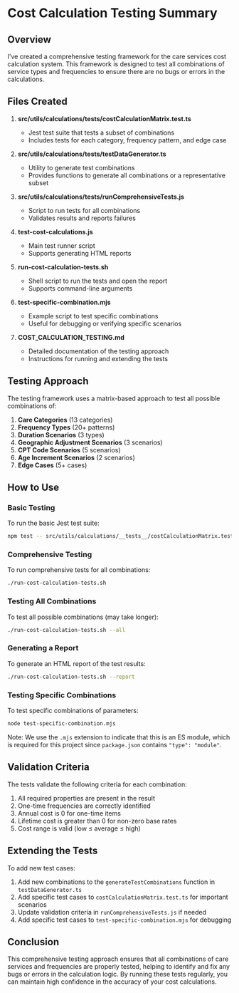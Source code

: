 # Cost Calculation Testing Summary

## Overview

I've created a comprehensive testing framework for the care services cost calculation system. This framework is designed to test all combinations of service types and frequencies to ensure there are no bugs or errors in the calculations.

## Files Created

1. **src/utils/calculations/__tests__/costCalculationMatrix.test.ts**
   - Jest test suite that tests a subset of combinations
   - Includes tests for each category, frequency pattern, and edge case

2. **src/utils/calculations/__tests__/testDataGenerator.ts**
   - Utility to generate test combinations
   - Provides functions to generate all combinations or a representative subset

3. **src/utils/calculations/__tests__/runComprehensiveTests.js**
   - Script to run tests for all combinations
   - Validates results and reports failures

4. **test-cost-calculations.js**
   - Main test runner script
   - Supports generating HTML reports

5. **run-cost-calculation-tests.sh**
   - Shell script to run the tests and open the report
   - Supports command-line arguments

6. **test-specific-combination.mjs**
   - Example script to test specific combinations
   - Useful for debugging or verifying specific scenarios

7. **COST_CALCULATION_TESTING.md**
   - Detailed documentation of the testing approach
   - Instructions for running and extending the tests

## Testing Approach

The testing framework uses a matrix-based approach to test all possible combinations of:

1. **Care Categories** (13 categories)
2. **Frequency Types** (20+ patterns)
3. **Duration Scenarios** (3 types)
4. **Geographic Adjustment Scenarios** (3 scenarios)
5. **CPT Code Scenarios** (5 scenarios)
6. **Age Increment Scenarios** (2 scenarios)
7. **Edge Cases** (5+ cases)

## How to Use

### Basic Testing

To run the basic Jest test suite:

```bash
npm test -- src/utils/calculations/__tests__/costCalculationMatrix.test.ts
```

### Comprehensive Testing

To run comprehensive tests for all combinations:

```bash
./run-cost-calculation-tests.sh
```

### Testing All Combinations

To test all possible combinations (may take longer):

```bash
./run-cost-calculation-tests.sh --all
```

### Generating a Report

To generate an HTML report of the test results:

```bash
./run-cost-calculation-tests.sh --report
```

### Testing Specific Combinations

To test specific combinations of parameters:

```bash
node test-specific-combination.mjs
```

Note: We use the `.mjs` extension to indicate that this is an ES module, which is required for this project since `package.json` contains `"type": "module"`.

## Validation Criteria

The tests validate the following criteria for each combination:

1. All required properties are present in the result
2. One-time frequencies are correctly identified
3. Annual cost is 0 for one-time items
4. Lifetime cost is greater than 0 for non-zero base rates
5. Cost range is valid (low ≤ average ≤ high)

## Extending the Tests

To add new test cases:

1. Add new combinations to the `generateTestCombinations` function in `testDataGenerator.ts`
2. Add specific test cases to `costCalculationMatrix.test.ts` for important scenarios
3. Update validation criteria in `runComprehensiveTests.js` if needed
4. Add specific test cases to `test-specific-combination.mjs` for debugging

## Conclusion

This comprehensive testing approach ensures that all combinations of care services and frequencies are properly tested, helping to identify and fix any bugs or errors in the calculation logic. By running these tests regularly, you can maintain high confidence in the accuracy of your cost calculations.
